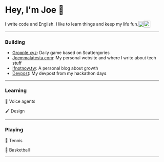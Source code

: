 # Hey, I'm Joe 👋
<div style="display: flex; align-items: center;">
  <span>I write code and English. I like to learn things and keep my life fun.</span>
<a href="https://twitter.com/joemmalatesta" target="blank"><img align="center" src="https://upload.wikimedia.org/wikipedia/commons/thumb/5/57/X_logo_2023_%28white%29.png/500px-X_logo_2023_%28white%29.png" alt="joemmalatesta" width="18" /></a>
<a href="https://linkedin.com/in/https://www.linkedin.com/in/joemmalatesta/" target="blank"><img align="center" src="https://img.icons8.com/m_rounded/512/FFFFFF/linkedin--v2.png" alt="https://www.linkedin.com/in/joemmalatesta/" width="22" /></a>
</div>
<hr>

### Building
- [Groople.xyz](https://www.groople.xyz/): Daily game based on Scattergories
- [Joemmalatesta.com](https://www.joemmalatesta.com/): My personal website and where I write about tech stuff
- [Ifnotnow.tw](https://www.ifnotnow.tw/): A personal blog about growth
- [Devpost](https://devpost.com/joemmalatesta): My devpost from my hackathon days
<hr>

### Learning
🎤 Voice agents

🖌️ Design
<hr>

### Playing
🎾 Tennis

🏀 Basketball
<hr>
